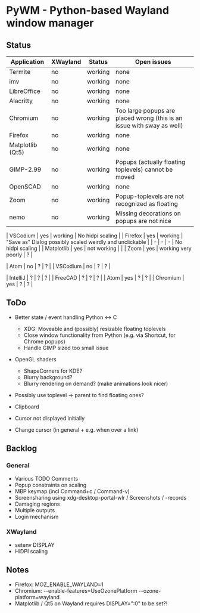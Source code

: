 # PyWM - Python-based Wayland window manager

## Status

| Application            |  XWayland | Status              | Open issues                                              |
|------------------------|-----------|---------------------|----------------------------------------------------------|
| Termite                |    no     | working             |                none                                      |
| imv                    |    no     | working             |                none                                      |
| LibreOffice            |    no     | working             |                none                                      |
| Alacritty              |    no     | working             |                none                                      |
| Chromium               |    no     | working             | Too large popups are placed wrong (this is an issue with sway as well) |
| Firefox                |    no     | working             |                none                                      |
| Matplotlib (Qt5)       |    no     | working             |                none                                      |
| GIMP-2.99              |    no     | working             | Popups (actually floating toplevels) cannot be moved     |
| OpenSCAD               |    no     | working             |                none                                      |
| Zoom                   |    no     | working             | Popup-toplevels are not recognized as floating           |
| nemo                   |    no     | working             | Missing decorations on popups are not nice               |


| VSCodium               |    yes    | working             | No hidpi scaling                                         |
| Firefox                |    yes    | working             | "Save as" Dialog possibly scaled weirdly and unclickable |
| -                      |    -      | -                   | No hidpi scaling                                         |
| Matplotlib             |    yes    | not working         |                                                          |
| Zoom                   |    yes    | working very poorly | ?                                                        |


| Atom                   |    no     | ?                   | ?                                                        |
| VSCodium               |    no     | ?                   | ?                                                        |

| IntelliJ               |    ?      | ?                   | ?                                                        |
| FreeCAD                |    ?      | ?                   | ?                                                        |
| Atom                   |    yes    | ?                   | ?                                                        |
| Chromium               |    yes    | ?                   | ?                                                        |



## ToDo

- Better state / event handling Python <-> C 
    - XDG: Moveable and (possibly) resizable floating toplevels
    - Close window functionality from Python (e.g. via Shortcut, for Chrome popups)
    - Handle GIMP sized too small issue

- OpenGL shaders
    - ShapeCorners for KDE?
    - Blurry background?
    - Blurry rendering on demand? (make animations look nicer)

- Possibly use toplevel -> parent to find floating ones?

- Clipboard
- Cursor not displayed initially
- Change cursor (in general + e.g. when over a link)



## Backlog

### General

- Various TODO Comments
- Popup constraints on scaling
- MBP keymap (incl Command+c / Command-v)
- Screensharing using xdg-desktop-portal-wlr / Screenshots / -records
- Damaging regions
- Multiple outputs
- Login mechanism

### XWayland

- setenv DISPLAY
- HiDPI scaling

## Notes

- Firefox: MOZ_ENABLE_WAYLAND=1
- Chromium: --enable-features=UseOzonePlatform --ozone-platform=wayland
- Matplotlib / Qt5 on Wayland requires DISPLAY=":0" to be set?!
